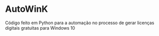 # AutoWinK
Código feito em Python para a automação no processo de gerar licenças digitais gratuitas para Windows 10

